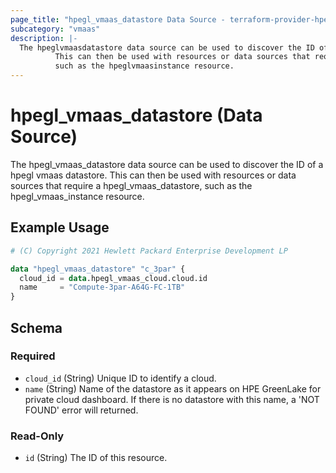 ```yaml
---
page_title: "hpegl_vmaas_datastore Data Source - terraform-provider-hpegl"
subcategory: "vmaas"
description: |-
  The hpeglvmaasdatastore data source can be used to discover the ID of a hpegl vmaas datastore.
          This can then be used with resources or data sources that require a hpeglvmaasdatastore,
          such as the hpeglvmaasinstance resource.
---
```

# hpegl_vmaas_datastore (Data Source)
The hpegl_vmaas_datastore data source can be used to discover the ID of a hpegl vmaas datastore.
		This can then be used with resources or data sources that require a hpegl_vmaas_datastore,
		such as the hpegl_vmaas_instance resource.
## Example Usage
```terraform
# (C) Copyright 2021 Hewlett Packard Enterprise Development LP

data "hpegl_vmaas_datastore" "c_3par" {
  cloud_id = data.hpegl_vmaas_cloud.cloud.id
  name     = "Compute-3par-A64G-FC-1TB"
}
```
<!-- schema generated by tfplugindocs -->
## Schema

### Required

- `cloud_id` (String) Unique ID to identify a cloud.
- `name` (String) Name of the datastore as it appears on HPE GreenLake for private cloud dashboard. If there is no datastore with this name, a 'NOT FOUND' error will returned.

### Read-Only

- `id` (String) The ID of this resource.

